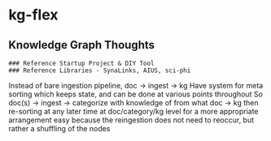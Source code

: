 # kg-flex

## Knowledge Graph Thoughts
	### Reference Startup Project & DIY Tool
	### Reference Libraries - SynaLinks, AIUS, sci-phi 

Instead of bare ingestion pipeline, doc -> ingest -> kg 
	Have system for meta sorting which keeps state, and can be done at various points throughout 
	So doc(s) -> ingest -> categorize with knowledge of from what doc -> kg
		then re-sorting at any later time at doc/category/kg level for a more appropriate arrangement 
		easy because the reingestion does not need to reoccur, but rather a shuffling of the nodes 

